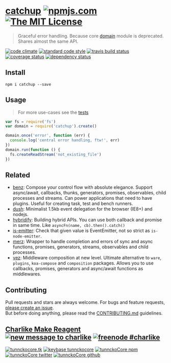 # [catchup][author-www-url] [![npmjs.com][npmjs-img]][npmjs-url] [![The MIT License][license-img]][license-url] 

> Graceful error handling. Because core [domain](https://nodejs.org/api/domain.html) module is deprecated. Shares almost the same API.

[![code climate][codeclimate-img]][codeclimate-url] [![standard code style][standard-img]][standard-url] [![travis build status][travis-img]][travis-url] [![coverage status][coveralls-img]][coveralls-url] [![dependency status][david-img]][david-url]


## Install
```
npm i catchup --save
```


## Usage
> For more use-cases see the [tests](./test.js)


```js
var fs = require('fs')
var domain = require('catchup').create()

domain.once('error', function (err) {
  console.log('central error handling, ftw!', err)
})
domain.run(function () {
  fs.createReadStream('not_existing_file')
})
```


## Related
- [benz](https://github.com/tunnckocore/benz): Compose your control flow with absolute elegance. Support async/await, callbacks, thunks, generators, promises, observables, child processes and streams. Can power applications that need to have plugins. Useful for creating task, test and bench runners.
- [dush](https://github.com/tunnckocore/dush): Minimalist 1.5kb event delegation for the browser (IE8+) and nodejs.
- [hybridify](https://github.com/hybridables/hybridify): Building hybrid APIs. You can use both callback and promise in same time.  Like `asyncFn(name, cb).then().catch()`
- [is-emitter](https://github.com/tunnckocore/is-emitter): Check that given value is EventEmitter, not so strict as `is-node-emitter`.
- [merz](https://github.com/tunnckocore/merz): Wrapper to handle completion and errors of sync and async functions, promises, generators, streams, observables and child processes.
- [vez](https://github.com/tunnckocore/vez): Middleware composition at new level. Ultimate alternative to `ware`, `plugins`, `koa-compose` and `composition` packages. Allows you to use callbacks, promises, generators and async/await functions as middlewares.


## Contributing
Pull requests and stars are always welcome. For bugs and feature requests, [please create an issue](https://github.com/tunnckoCore/catchup/issues/new).  
But before doing anything, please read the [CONTRIBUTING.md](./CONTRIBUTING.md) guidelines.


## [Charlike Make Reagent](http://j.mp/1stW47C) [![new message to charlike][new-message-img]][new-message-url] [![freenode #charlike][freenode-img]][freenode-url]

[![tunnckocore.tk][author-www-img]][author-www-url] [![keybase tunnckocore][keybase-img]][keybase-url] [![tunnckoCore npm][author-npm-img]][author-npm-url] [![tunnckoCore twitter][author-twitter-img]][author-twitter-url] [![tunnckoCore github][author-github-img]][author-github-url]


[npmjs-url]: https://www.npmjs.com/package/catchup
[npmjs-img]: https://img.shields.io/npm/v/catchup.svg?label=catchup

[license-url]: https://github.com/tunnckoCore/catchup/blob/master/LICENSE.md
[license-img]: https://img.shields.io/badge/license-MIT-blue.svg


[codeclimate-url]: https://codeclimate.com/github/tunnckoCore/catchup
[codeclimate-img]: https://img.shields.io/codeclimate/github/tunnckoCore/catchup.svg

[travis-url]: https://travis-ci.org/tunnckoCore/catchup
[travis-img]: https://img.shields.io/travis/tunnckoCore/catchup.svg

[coveralls-url]: https://coveralls.io/r/tunnckoCore/catchup
[coveralls-img]: https://img.shields.io/coveralls/tunnckoCore/catchup.svg

[david-url]: https://david-dm.org/tunnckoCore/catchup
[david-img]: https://img.shields.io/david/tunnckoCore/catchup.svg

[standard-url]: https://github.com/feross/standard
[standard-img]: https://img.shields.io/badge/code%20style-standard-brightgreen.svg


[author-www-url]: http://www.tunnckocore.tk
[author-www-img]: https://img.shields.io/badge/www-tunnckocore.tk-fe7d37.svg

[keybase-url]: https://keybase.io/tunnckocore
[keybase-img]: https://img.shields.io/badge/keybase-tunnckocore-8a7967.svg

[author-npm-url]: https://www.npmjs.com/~tunnckocore
[author-npm-img]: https://img.shields.io/badge/npm-~tunnckocore-cb3837.svg

[author-twitter-url]: https://twitter.com/tunnckoCore
[author-twitter-img]: https://img.shields.io/badge/twitter-@tunnckoCore-55acee.svg

[author-github-url]: https://github.com/tunnckoCore
[author-github-img]: https://img.shields.io/badge/github-@tunnckoCore-4183c4.svg

[freenode-url]: http://webchat.freenode.net/?channels=charlike
[freenode-img]: https://img.shields.io/badge/freenode-%23charlike-5654a4.svg

[new-message-url]: https://github.com/tunnckoCore/ama
[new-message-img]: https://img.shields.io/badge/ask%20me-anything-green.svg